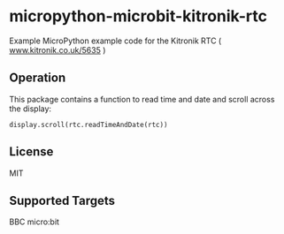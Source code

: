 # micropython-microbit-kitronik-rtc
Example MicroPython example code for the Kitronik RTC ( www.kitronik.co.uk/5635 )

## Operation

This package contains a function to read time and date and scroll across the display:
```blocks
display.scroll(rtc.readTimeAndDate(rtc))
```

## License

MIT

## Supported Targets

BBC micro:bit
